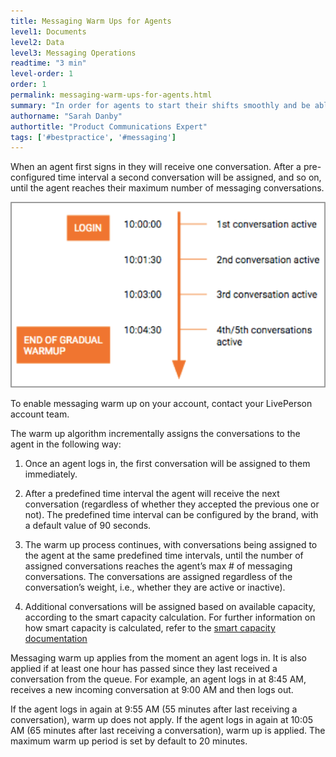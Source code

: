 ```yaml
---
title: Messaging Warm Ups for Agents
level1: Documents
level2: Data
level3: Messaging Operations
readtime: "3 min"
level-order: 1
order: 1
permalink: messaging-warm-ups-for-agents.html
summary: "In order for agents to start their shifts smoothly and be able to ‘warm up’ to the flow of conversations, brands can configure LiveEngage to assign conversations to the agents gradually."
authorname: "Sarah Danby"
authortitle: "Product Communications Expert"
tags: ['#bestpractice', '#messaging']
---
```



When an agent first signs in they will receive one conversation. After a pre-configured time interval a second conversation will be assigned, and so on, until the agent reaches their maximum number of messaging conversations.

![imagelink](img/MessagingWarmUp.png)

To enable messaging warm up on your account, contact your LivePerson account team.

The warm up algorithm incrementally assigns the conversations to the agent in the following way:


1.	Once an agent logs in, the first conversation will be assigned to them immediately.

2.	After a predefined time interval the agent will receive the next conversation (regardless of whether they accepted the previous one or not). The predefined time interval can be configured by the brand, with a default value of 90 seconds.

3.	The warm up process continues, with conversations being assigned to the agent at the same predefined time intervals, until the number of assigned conversations reaches the agent’s max # of messaging conversations. The conversations are assigned regardless of the conversation’s weight, i.e., whether they are active or inactive).

4.	Additional conversations will be assigned based on available capacity, according to the smart capacity calculation. For further information on how smart capacity is calculated, refer to the [smart capacity documentation](https://s3-eu-west-1.amazonaws.com/ce-sr/CA/Messaging/Smart+capacity.pdf)

Messaging warm up applies from the moment an agent logs in. It is also applied if at least one hour has passed since they last received a conversation from the queue. For example, an agent logs in at 8:45 AM, receives a new incoming conversation at 9:00 AM and then logs out.

If the agent logs in again at 9:55 AM (55 minutes after last receiving a conversation), warm up does not apply.
If the agent logs in again at 10:05 AM (65 minutes after last receiving a conversation), warm up is applied.
The maximum warm up period is set by default to 20 minutes.
